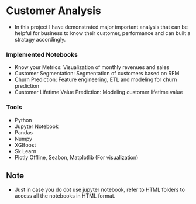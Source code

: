 # Customer Analysis
- In this project I have demonstrated major important analysis that can be helpful for business to know their customer, performance and can built a stratagy accordingly.

### Implemented Notebooks
- Know your Metrics: Visualization of monthly revenues and sales
- Customer Segmentation: Segmentation of customers based on RFM
- Churn Prediction: Feature engineering, ETL and modeling for churn prediction
- Customer Lifetime Value Prediction: Modeling customer lifetime value


### Tools
- Python
- Jupyter Notebook
- Pandas
- Numpy
- XGBoost
- Sk Learn
- Plotly Offline, Seabon, Matplotlib (For visualization)

## Note
- Just in case you do dot use jupyter notebook, refer to HTML folders to access all the notebooks in HTML format.